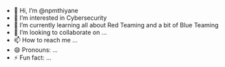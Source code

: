 - 👋 Hi, I’m @npmthiyane
- 👀 I’m interested in Cybersecurity
- 🌱 I’m currently learning all about Red Teaming and a bit of Blue Teaming
- 💞️ I’m looking to collaborate on ...
- 📫 How to reach me ...
- 😄 Pronouns: ...
- ⚡ Fun fact: ...

<!---
npmthiyane/npmthiyane is a ✨ special ✨ repository because its `README.md` (this file) appears on your GitHub profile.
You can click the Preview link to take a look at your changes.
--->
